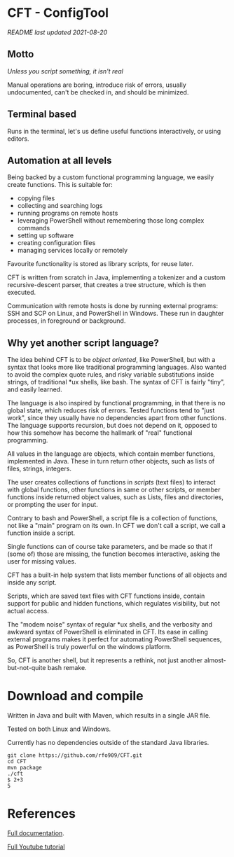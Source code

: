 
# CFT - ConfigTool

*README last updated 2021-08-20*

## Motto

*Unless you script something, it isn't real*

Manual operations are boring, introduce risk of errors, usually undocumented, can't be checked in, and should be minimized.

## Terminal based

Runs in the terminal, let's us define useful functions interactively, or using editors.

## Automation at all levels

Being backed by a custom functional programming language, we easily create functions. This is suitable for:

- copying files
- collecting and searching logs
- running programs on remote hosts
- leveraging PowerShell without remembering those long complex commands
- setting up software
- creating configuration files
- managing services locally or remotely

Favourite functionality is stored as library scripts, for reuse later. 

CFT is written from scratch in Java, implementing a tokenizer and a custom recursive-descent parser,
that creates a tree structure, which is then executed.

Communication with remote hosts is done by running external programs: SSH and SCP on Linux, and PowerShell
in Windows. These run in daughter processes, in foreground or background.


## Why yet another script language?

The idea behind CFT is to be *object oriented*, like PowerShell, but with a syntax that
looks more like traditional programming languages. Also wanted to avoid the complex quote rules, and
risky variable substitutions inside strings, of traditional *ux shells, like bash. The syntax of CFT
is fairly "tiny", and easily learned. 

The language is also inspired by functional programming, in that there is no global state, which reduces
risk of errors. Tested functions tend to "just work", since they usually have no dependencies
apart from other functions. The language supports recursion, but does not depend on it, opposed to how 
this somehow has become the hallmark of "real" functional programming. 

All values in the language are objects, which contain member functions, implemented in Java. These in 
turn return other objects, such as lists of files, strings, integers. 

The user creates collections of functions in *scripts* (text files) to interact with global functions, other functions in 
same or other scripts, or member functions inside returned object values, such as Lists, files and directories, 
or prompting the user for input.

Contrary to bash and PowerShell, a script file is a collection of functions, not like a "main" program on its own.
In CFT we don't call a script, we call a function inside a script.

Single functions can of course take parameters, and be made so that if (some of) those are missing, the function becomes
interactive, asking the user for missing values. 

CFT has a built-in help system that lists member functions of all objects and inside any script.

Scripts, which are saved text files with CFT functions inside, contain support for public and hidden functions, 
which regulates visibility, but not actual access. 

The "modem noise" syntax of regular *ux shells, and the verbosity and awkward syntax of PowerShell is eliminated
in CFT. Its ease in calling external programs makes it perfect for automating PowerShell sequences, as
PowerShell is truly powerful on the windows platform.

So, CFT is another shell, but it represents a rethink, not just another almost-but-not-quite bash remake. 



# Download and compile

Written in Java and built with Maven, which results in a single JAR file. 

Tested on both Linux and Windows. 

Currently has no dependencies outside of the standard Java libraries.

```
git clone https://github.com/rfo909/CFT.git
cd CFT
mvn package
./cft
$ 2+3
5
```


# References

[Full documentation](doc/Doc.md).

[Full Youtube tutorial](https://www.youtube.com/playlist?list=PLj58HwpT4Qy80WhDBycFKxIhWFzv5WkwO)

